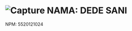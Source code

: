 ![Capture](https://github.com/desands/tubes-pwd/assets/129410596/09a1aeea-8999-43ee-949c-8452f1b802b1)
NAMA: DEDE SANI
===============
NPM: 5520121024
